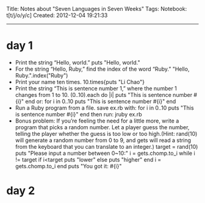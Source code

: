 Title: Notes about "Seven Languages in Seven Weeks"
Tags: 
Notebook: t[t/j/o/y/c]
Created: 2012-12-04 19:21:33

------

# day 1 
* Print the string “Hello, world.” 
 puts "Hello, world." 
* For the string “Hello, Ruby,” find the index of the word “Ruby.” 
 "Hello, Ruby.".index("Ruby") 
* Print your name ten times. 
 10.times{puts "Li Chao"} 
* Print the string “This is sentence number 1,” where the number 1 changes from 1 to 10. 
 (0..10).each do |i| 
  puts "This is sentence number #{i}" 
 end 
or: 
 for i in 0..10 
  puts "This is sentence number #{i}" 
 end 
* Run a Ruby program from a file. 
save ex.rb with: 
 for i in 0..10 
  puts "This is sentence number #{i}" 
 end 
then run: jruby ex.rb 
* Bonus problem: If you’re feeling the need for a little more, write a program that picks a random number. Let a player guess the number, telling the player whether the guess is too low or too high.(Hint: rand(10) will generate a random number from 0 to 9, and gets will read a string from the keyboard that you can translate to an integer.) 
 target = rand(10) 
 puts "Please input a number between 0~10:" 
 i = gets.chomp.to_i 
 while i != target 
  if i<target 
   puts "lower" 
  else puts "higher" 
  end 
  i = gets.chomp.to_i 
 end 
 puts "You got it: #{i}"

 

# day 2